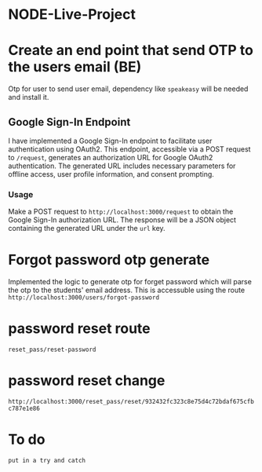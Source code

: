 # NODE-Live-Project

# Create an end point that send OTP to the users email (BE)
Otp for user to send user email, dependency like `speakeasy` will be needed and install it.


## Google Sign-In Endpoint

I have implemented a Google Sign-In endpoint to facilitate user authentication using OAuth2. This endpoint, accessible via a POST request to `/request`, generates an authorization URL for Google OAuth2 authentication. The generated URL includes necessary parameters for offline access, user profile information, and consent prompting.

### Usage

Make a POST request to `http://localhost:3000/request` to obtain the Google Sign-In authorization URL. The response will be a JSON object containing the generated URL under the `url` key.

# Forgot password otp generate
Implemented the logic to generate otp for forget password which will parse the otp to the students' email address. This is accessuble using the route `http://localhost:3000/users/forgot-password`


# password reset route
`reset_pass/reset-password`

# password reset change 
`http://localhost:3000/reset_pass/reset/932432fc323c8e75d4c72bdaf675cfbc787e1e86`

# To do 
`put in a try and catch`